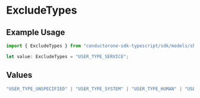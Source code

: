 # ExcludeTypes

## Example Usage

```typescript
import { ExcludeTypes } from "conductorone-sdk-typescript/sdk/models/shared";

let value: ExcludeTypes = "USER_TYPE_SERVICE";
```

## Values

```typescript
"USER_TYPE_UNSPECIFIED" | "USER_TYPE_SYSTEM" | "USER_TYPE_HUMAN" | "USER_TYPE_SERVICE" | "USER_TYPE_AGENT"
```